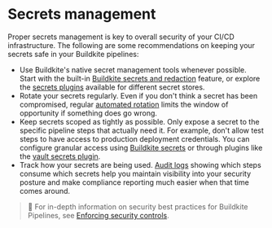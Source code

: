 # Secrets management

Proper secrets management is key to overall security of your CI/CD infrastructure. The following are some recommendations on keeping your secrets safe in your Buildkite pipelines:

- Use Buildkite's native secret management tools whenever possible. Start with the built-in [Buildkite secrets and redaction](/docs/pipelines/security/secrets/buildkite-secrets) feature, or explore the [secrets plugins](/docs/pipelines/integrations/plugins/directory) available for different secret stores.
- Rotate your secrets regularly. Even if you don't think a secret has been compromised, regular [automated rotation](/docs/apis/managing-api-tokens#api-token-security-rotation) limits the window of opportunity if something does go wrong.
- Keep secrets scoped as tightly as possible. Only expose a secret to the specific pipeline steps that actually need it. For example, don't allow test steps to have access to production deployment credentials. You can configure granular access using [Buildkite secrets](/docs/pipelines/security/secrets/buildkite-secrets#use-a-buildkite-secret-in-a-job) or through plugins like the [vault secrets plugin](https://buildkite.com/resources/plugins/buildkite-plugins/vault-secrets-buildkite-plugin/).
- Track how your secrets are being used. [Audit logs](/docs/platform/audit-log) showing which steps consume which secrets help you maintain visibility into your security posture and make compliance reporting much easier when that time comes around.

> 📘
> For in-depth information on security best practices for Buildkite Pipelines, see [Enforcing security controls](/docs/pipelines/best-practices/enforcing-security-controls).
